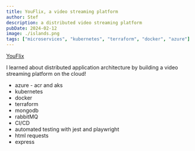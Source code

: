 ```yaml
---
title: YouFlix, a video streaming platform
author: Stef
description: a distributed video streaming platform
pubDate: 2024-02-12
image: ./islands.png
tags: ["microservices", "kubernetes", "terraform", "docker", "azure"]
---
```


[YouFlix](https://github.com/sterfd/microserviceProj)

I learned about distributed application architecture by building a video streaming platform on the cloud! 

- azure - acr and aks
- kubernetes
- docker
- terraform
- mongodb
- rabbitMQ
- CI/CD
- automated testing with jest and playwright
- html requests
- express

